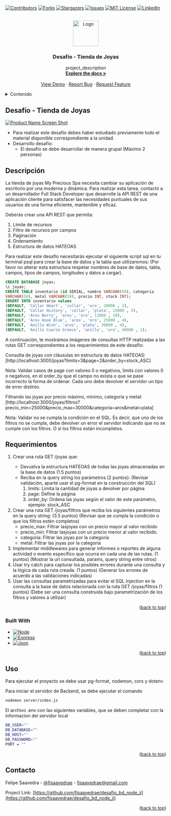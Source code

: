 <!-- Improved compatibility of back to top link: See: https://github.com/othneildrew/Best-README-Template/pull/73 -->
<a name="readme-top"></a>
<!--
*** Thanks for checking out the Best-README-Template. If you have a suggestion
*** that would make this better, please fork the repo and create a pull request
*** or simply open an issue with the tag "enhancement".
*** Don't forget to give the project a star!
*** Thanks again! Now go create something AMAZING! :D
-->



<!-- PROJECT SHIELDS -->
<!--
*** I'm using markdown "reference style" links for readability.
*** Reference links are enclosed in brackets [ ] instead of parentheses ( ).
*** See the bottom of this document for the declaration of the reference variables
*** for contributors-url, forks-url, etc. This is an optional, concise syntax you may use.
*** https://www.markdownguide.org/basic-syntax/#reference-style-links
-->
[![Contributors][contributors-shield]][contributors-url]
[![Forks][forks-shield]][forks-url]
[![Stargazers][stars-shield]][stars-url]
[![Issues][issues-shield]][issues-url]
[![MIT License][license-shield]][license-url]
[![LinkedIn][linkedin-shield]][linkedin-url]



<!-- PROJECT LOGO -->
<br />
<div align="center">
  <a href="https://fidatech.net/felipe/">
    <img src="https://github.com/fisaavedrae/desafio_bd_node_ii/blob/main/frontend/src/assets/fse_logo_blanco.jpg" alt="Logo" width="80" height="80">
  </a>

<h3 align="center">Desafío - Tienda de Joyas</h3>

  <p align="center">
    project_description
    <br />
    <a href="https://github.com/fisaavedrae/desafio_bd_node_ii"><strong>Explore the docs »</strong></a>
    <br />
    <br />
    <a href="https://github.com/fisaavedrae/desafio_bd_node_ii">View Demo</a>
    ·
    <a href="https://github.com/fisaavedrae/desafio_bd_node_ii/issues">Report Bug</a>
    ·
    <a href="https://github.com/fisaavedrae/desafio_bd_node_ii/issues">Request Feature</a>
  </p>
</div>



<!-- TABLE OF CONTENTS -->
<details>
  <summary>Contenido</summary>
  <ol>
    <li>
      <a href="#about-the-project">Acerca del Proyecto</a>
      <ul>
        <li><a href="#built-with">Construido con</a></li>
      </ul>
    </li>    
  </ol>
</details>



<!-- ABOUT THE PROJECT -->
## Desafío - Tienda de Joyas

[![Product Name Screen Shot][product-screenshot]](https://fidatech.net/felipe/)

<ul>
<li>
Para realizar este desafío debes haber estudiado previamente todo el material disponible correspondiente a la unidad.
</li>
<li>Desarrollo desafío:
<ul>
<li>El desafío se debe desarrollar de manera grupal (Máximo 2 personas)</li>
</li>
</ul></ul>

## Descripción
La tienda de joyas My Precious Spa necesita cambiar su aplicación de escritorio por una moderna y  dinámica. Para realizar esta tarea, contactó a un desarrollador Full Stack Developer que desarrolle la API REST de una aplicación cliente para satisfacer las necesidades puntuales de sus usuarios de una forma eficiente, mantenible y eficaz.

Deberás crear una API REST que permita:


<ol>
<li>Límite de recursos</li>
<li>Filtro de recursos por campos</li>
<li>Paginación</li>
<li>Ordenamiento</li>
<li>Estructura de datos HATEOAS</li>
</ol>

Para realizar este desafío necesitarás ejecutar el siguiente script sql en tu terminal psql para crear la base de datos y la tabla que utilizaremos: (Por favor no alterar esta estructura respetar nombres de base de datos, tabla, campos, tipos de campos, longitudes y datos a cargar).

```sql
CREATE DATABASE joyas;
\c joyas;
CREATE TABLE inventario (id SERIAL, nombre VARCHAR(50), categoria 
VARCHAR(50), metal VARCHAR(50), precio INT, stock INT);
INSERT INTO inventario values
(DEFAULT, 'Collar Heart', 'collar', 'oro', 20000 , 2), 
(DEFAULT, 'Collar History', 'collar', 'plata', 15000 , 5), 
(DEFAULT, 'Aros Berry', 'aros', 'oro', 12000 , 10),
(DEFAULT, 'Aros Hook Blue', 'aros', 'oro', 25000 , 4),
(DEFAULT, 'Anillo Wish', 'aros', 'plata', 30000 , 4), 
(DEFAULT, 'Anillo Cuarzo Greece', 'anillo', 'oro', 40000 , 2);
```

A continuación, te mostramos imágenes de consultas HTTP realizadas a las rutas GET correspondientes a los requerimientos de este desafío:

Consulta de joyas con cláusulas en estructura de datos HATEOAS: 
[http://localhost:3000/joyas?limits=3&page=2&order_by=stock_ASC]

Nota: Validar casos de page con valores 0 o negativos, limits con valores 0 o negativos, en el order_by que el campo no exista o que se pase incorrecto la forma de ordenar. Cada uno debe devolver el servidor un tipo de error distinto.

Filtrando las joyas por precio máximo, mínimo, categoría y metal: 
[http://localhost:3000/joyas/filtros?precio_min=25000&precio_max=30000&categoria=aros&metal=plata]

Nota: Validar no se cumpla la condición en el SQL. Es decir, que uno de los filtros no se cumpla, debe devolver un error el servidor indicando que no se cumple con los filtros. O si los filtros están incompletos.

## Requerimientos

<ol>
<li>Crear una ruta GET /joyas que:</li>
<ul>
<li>Devuelva la estructura HATEOAS de todas las joyas almacenadas en la base de datos (1.5 puntos)</li>
<li>Reciba en la query string los parámetros (2 puntos): (Revisar validación, aparte usar el pg-format en la construcción del SQL)
<ol>
<li>limits: Limita la cantidad de joyas a devolver por página</li>
<li>page: Define la página</li>
<li>order_by: Ordena las joyas según el valor de este parámetro, ejemplo: stock_ASC</li>
</ol>
</ul>
<li>Crear una ruta GET /joyas/filtros que reciba los siguientes parámetros en la query string: (3.5 puntos) (Revisar que se cumpla la condición o que los filtros estén completos)
  <ul>
    <li>precio_max: Filtrar lasjoyas con un precio mayor al valor recibido</li>
    <li>precio_min: Filtrar lasjoyas con un precio menor al valor recibido.</li>
    <li>categoria: Filtrar las joyas por la categoría</li>
    <li>metal: Filtrar las joyas por la categoría</li>
  </ul>
</li>
<li>Implementar middlewares para generar informes o reportes de alguna actividad o evento específico que ocurra en cada una de las rutas. (1 puntos) (Mostrar la url consultada, params, query string entre otros)</li>
<li>Usar try catch para capturar los posibles errores durante una consulta y la lógica de cada ruta creada. (1 puntos) (Generar los errores de acuerdo a las validaciones indicadas)</li>
<li>Usar las consultas parametrizadas para evitar el SQL Injection en la consulta a la base de datos relacionada con la ruta GET /joyas/filtros (1 puntos) (Debe ser una consulta construida bajo parametrización de los filtros y valores a utilizar)</li>

</ol>

<p align="right">(<a href="#readme-top">back to top</a>)</p>


### Built With

* [![Node][Node.js]][Node-url]
* [![Express][Express.js]][Express-url]
* [![Json][Json]][Json-url]


<p align="right">(<a href="#readme-top">back to top</a>)</p>

<!-- USAGE EXAMPLES -->
## Uso

Para ejecutar el proyecto se debe usar pg-format, nodemon, cors y dotenv

 
Para iniciar el servidor de Backend, se debe ejecutar el comando

 ```bash
 nodemon server/index.js
 ```

 El archivo .env con las siguientes variables, que se deben completar con la informacion del servidor local

 ```bash
DB_USER=""
DB_DATABASE=""
DB_HOST=""
DB_PASSWORD=""
PORT = ""
```

<p align="right">(<a href="#readme-top">back to top</a>)</p>


<!-- CONTACT -->
## Contacto

Felipe Saavedra - [@fisaavedrae](https://fidatech.net/felipe/) - fisaavedrae@gmail.com

Project Link: [https://github.com/fisaavedrae/desafio_bd_node_ii](https://github.com/fisaavedrae/desafio_bd_node_ii)

<p align="right">(<a href="#readme-top">back to top</a>)</p>






<!-- MARKDOWN LINKS & IMAGES -->
<!-- https://www.markdownguide.org/basic-syntax/#reference-style-links -->
[contributors-shield]: https://img.shields.io/github/contributors/fisaavedrae/desafio_bd_node_ii.svg?style=for-the-badge
[contributors-url]: https://github.com/fisaavedrae/desafio_bd_node_ii/graphs/contributors
[forks-shield]: https://img.shields.io/github/forks/fisaavedrae/desafio_bd_node_ii.svg?style=for-the-badge
[forks-url]: https://github.com/fisaavedrae/desafio_bd_node_ii/network/members
[stars-shield]: https://img.shields.io/github/stars/fisaavedrae/desafio_bd_node_ii.svg?style=for-the-badge
[stars-url]: https://github.com/fisaavedrae/desafio_bd_node_ii/stargazers
[issues-shield]: https://img.shields.io/github/issues/fisaavedrae/desafio_bd_node_ii.svg?style=for-the-badge
[issues-url]: https://github.com/fisaavedrae/desafio_bd_node_ii/issues
[license-shield]: https://img.shields.io/github/license/fisaavedrae/desafio_bd_node_ii.svg?style=for-the-badge
[license-url]: https://github.com/fisaavedrae/desafio_bd_node_ii/blob/master/LICENSE.txt
[linkedin-shield]: https://img.shields.io/badge/-LinkedIn-black.svg?style=for-the-badge&logo=linkedin&colorB=555
[linkedin-url]: https://www.linkedin.com/in/felipe-saavedra-escobar/
[product-screenshot]: https://github.com/fisaavedrae/desafio_bd_node_ii/blob/main/frontend/src/assets/screenshot.png
[Node.js]: https://img.shields.io/badge/node.js-000000?style=for-the-badge&logo=nodedotjs&logoColor=white
[Node-url]: https://nodejs.org/en
[Express.js]: https://img.shields.io/badge/express.js-000000?style=for-the-badge&logo=express&logoColor=white
[Express-url]: https://expressjs.com/
[Json]: https://img.shields.io/badge/json-000000?style=for-the-badge&logo=json&logoColor=white
[Json-url]: https://www.json.org/json-es.html
[Bootstrap]: https://img.shields.io/badge/bootstrap-000000?style=for-the-badge&logo=bootstrap&logoColor=white
[Bootstrap-url]: https://getbootstrap.com/
